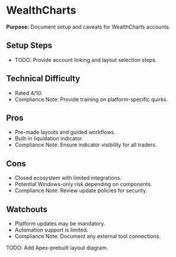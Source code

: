 # WealthCharts

**Purpose:** Document setup and caveats for WealthCharts accounts.

## Setup Steps
- TODO: Provide account linking and layout selection steps.

## Technical Difficulty
- Rated 4/10.
- Compliance Note: Provide training on platform-specific quirks.

## Pros
- Pre-made layouts and guided workflows.
- Built-in liquidation indicator.
- Compliance Note: Ensure indicator visibility for all traders.

## Cons
- Closed ecosystem with limited integrations.
- Potential Windows-only risk depending on components.
- Compliance Note: Review update policies for security.

## Watchouts
- Platform updates may be mandatory.
- Automation support is limited.
- Compliance Note: Document any external tool connections.

TODO: Add Apex-prebuilt layout diagram.
